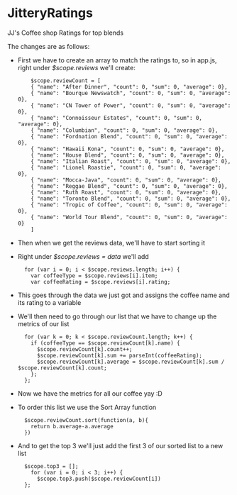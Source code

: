 JitteryRatings
==============

JJ's Coffee shop Ratings for top blends

The changes are as follows:

- First we have to create an array to match the ratings to, so in app.js, right under *$scope.reviews* we'll create:

          $scope.reviewCount = [
          { "name": "After Dinner", "count": 0, "sum": 0, "average": 0},
          { "name": "Bourque Newswatch", "count": 0, "sum": 0, "average": 0},
          { "name": "CN Tower of Power", "count": 0, "sum": 0, "average": 0},
          { "name": "Connoisseur Estates", "count": 0, "sum": 0, "average": 0},
          { "name": "Columbian", "count": 0, "sum": 0, "average": 0},
          { "name": "Fordnation Blend", "count": 0, "sum": 0, "average": 0},
          { "name": "Hawaii Kona", "count": 0, "sum": 0, "average": 0},
          { "name": "House Blend", "count": 0, "sum": 0, "average": 0},
          { "name": "Italian Roast", "count": 0, "sum": 0, "average": 0},
          { "name": "Lionel Roastie", "count": 0, "sum": 0, "average": 0},
          { "name": "Mocca-Java", "count": 0, "sum": 0, "average": 0},
          { "name": "Reggae Blend", "count": 0, "sum": 0, "average": 0},
          { "name": "Ruth Roast", "count": 0, "sum": 0, "average": 0},
          { "name": "Toronto Blend", "count": 0, "sum": 0, "average": 0},
          { "name": "Tropic of Coffee", "count": 0, "sum": 0, "average": 0},
          { "name": "World Tour Blend", "count": 0, "sum": 0, "average": 0}
          ]

- Then when we get the reviews data, we'll have to start sorting it
- Right under *$scope.reviews = data* we'll add

        for (var i = 0; i < $scope.reviews.length; i++) {
          var coffeeType = $scope.reviews[i].item;
          var coffeeRating = $scope.reviews[i].rating;

- This goes through the data we just got and assigns the coffee name and its rating to a variable
- We'll then need to go through our list that we have to change up the metrics of our list
        
        for (var k = 0; k < $scope.reviewCount.length; k++) {
          if (coffeeType == $scope.reviewCount[k].name) {
            $scope.reviewCount[k].count++;
            $scope.reviewCount[k].sum += parseInt(coffeeRating);
            $scope.reviewCount[k].average = $scope.reviewCount[k].sum / $scope.reviewCount[k].count;
          };
        };

- Now we have the metrics for all our coffee yay :D
- To order this list we use the Sort Array function

        $scope.reviewCount.sort(function(a, b){
          return b.average-a.average
        })

- And to get the top 3 we'll just add the first 3 of our sorted list to a new list

        $scope.top3 = [];
          for (var i = 0; i < 3; i++) {
            $scope.top3.push($scope.reviewCount[i])
        };
